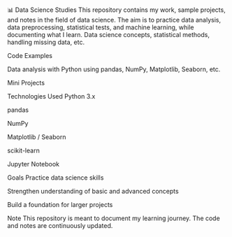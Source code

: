 📊 Data Science Studies
This repository contains my work, sample projects, and notes in the field of data science.
The aim is to practice data analysis, data preprocessing, statistical tests, and machine learning, while documenting what I learn.
Data science concepts, statistical methods, handling missing data, etc.

Code Examples

Data analysis with Python using pandas, NumPy, Matplotlib, Seaborn, etc.

Mini Projects

Technologies Used
Python 3.x

pandas

NumPy

Matplotlib / Seaborn

scikit-learn

Jupyter Notebook

Goals
Practice data science skills

Strengthen understanding of basic and advanced concepts

Build a foundation for larger projects

Note
This repository is meant to document my learning journey.
The code and notes are continuously updated.
